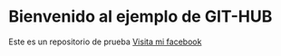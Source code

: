 # Bienvenido al ejemplo de GIT-HUB
Este es un repositorio de prueba
[Visita mi facebook](https://www.facebook.com/josemartin.zayaszermeno)
